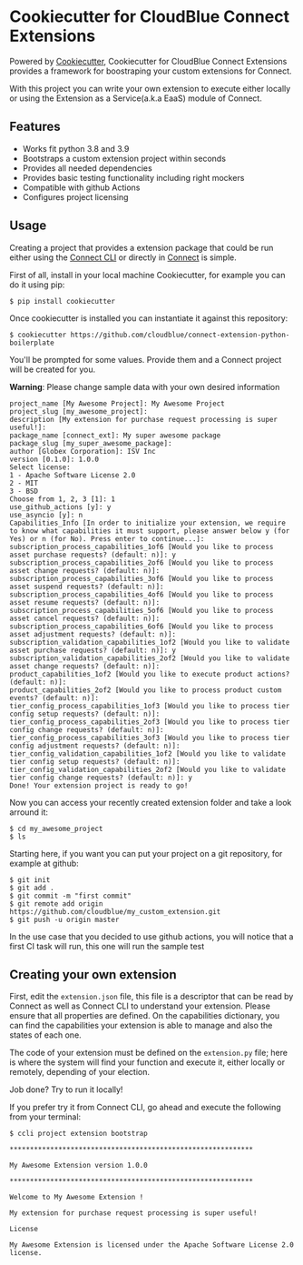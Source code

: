 # Cookiecutter for CloudBlue Connect Extensions  
  
Powered by [Cookiecutter](https://github.com/cookiecutter/cookiecutter), Cookiecutter for CloudBlue Connect Extensions provides a framework for boostraping your custom extensions for Connect.

With this project you can write your own extension to execute either locally or using the Extension as a Service(a.k.a EaaS) module of Connect.

## Features

* Works fit python 3.8 and 3.9
* Bootstraps a custom extension project within seconds
* Provides all needed dependencies
* Provides basic testing functionality including right mockers
* Compatible with github Actions
* Configures project licensing

## Usage

Creating a project that provides a extension package that could be run either using the [Connect CLI](https://github.com/cloudblue/connect-cli) or directly in [Connect](https://connect.cloudblue.com) is simple.

First of all, install in your local machine Cookiecutter, for example you can do it using pip:

	$ pip install cookiecutter

Once cookiecutter is installed you can instantiate it against this repository:

	$ cookiecutter https://github.com/cloudblue/connect-extension-python-boilerplate
 
 You'll be prompted for some values. Provide them and a Connect project will be created for you.

**Warning**: Please change sample data with your own desired information

	project_name [My Awesome Project]: My Awesome Project
	project_slug [my_awesome_project]:
	description [My extension for purchase request processing is super useful!]:
	package_name [connect_ext]: My super awesome package
	package_slug [my_super_awesome_package]:
	author [Globex Corporation]: ISV Inc
	version [0.1.0]: 1.0.0
	Select license:
	1 - Apache Software License 2.0
	2 - MIT
	3 - BSD
	Choose from 1, 2, 3 [1]: 1
	use_github_actions [y]: y
	use_asyncio [y]: n
	Capabilities_Info [In order to initialize your extension, we require to know what capabilities it must support, please answer below y (for Yes) or n (for No). Press enter to continue...]: 
	subscription_process_capabilities_1of6 [Would you like to process asset purchase requests? (default: n)]: y
	subscription_process_capabilities_2of6 [Would you like to process asset change requests? (default: n)]: 
	subscription_process_capabilities_3of6 [Would you like to process asset suspend requests? (default: n)]: 
	subscription_process_capabilities_4of6 [Would you like to process asset resume requests? (default: n)]: 
	subscription_process_capabilities_5of6 [Would you like to process asset cancel requests? (default: n)]: 
	subscription_process_capabilities_6of6 [Would you like to process asset adjustment requests? (default: n)]: 
	subscription_validation_capabilities_1of2 [Would you like to validate asset purchase requests? (default: n)]: y
	subscription_validation_capabilities_2of2 [Would you like to validate asset change requests? (default: n)]: 
	product_capabilities_1of2 [Would you like to execute product actions? (default: n)]: 
	product_capabilities_2of2 [Would you like to process product custom events? (default: n)]: 
	tier_config_process_capabilities_1of3 [Would you like to process tier config setup requests? (default: n)]: 
	tier_config_process_capabilities_2of3 [Would you like to process tier config change requests? (default: n)]: 
	tier_config_process_capabilities_3of3 [Would you like to process tier config adjustment requests? (default: n)]: 
	tier_config_validation_capabilities_1of2 [Would you like to validate tier config setup requests? (default: n)]: 
	tier_config_validation_capabilities_2of2 [Would you like to validate tier config change requests? (default: n)]: y
	Done! Your extension project is ready to go!

Now you can access your recently created extension folder and take a look arround it:

	$ cd my_awesome_project
	$ ls

Starting here, if you want you can put your project on a git repository, for example at github:

	$ git init
	$ git add .
	$ git commit -m "first commit"
	$ git remote add origin https://github.com/cloudblue/my_custom_extension.git
	$ git push -u origin master

In the use case that you decided to use github actions, you will notice that a first CI task will run, this one will run the sample test

## Creating your own extension

First, edit the `extension.json` file, this file is a descriptor that can be read by Connect as well as Connect CLI to understand your extension. Please ensure that all properties are defined. On the capabilities dictionary, you can find the capabilities your extension is able to manage and also the states of each one.

The code of your extension must be defined on the `extension.py` file; here is where the system will find your function and execute it, either locally or remotely, depending of your election.

Job done? Try to run it locally!

If you prefer try it from Connect CLI, go ahead and execute the following from your terminal:

	$ ccli project extension bootstrap

	************************************************************

	My Awesome Extension version 1.0.0

	************************************************************

	Welcome to My Awesome Extension !

	My extension for purchase request processing is super useful!

	License

	My Awesome Extension is licensed under the Apache Software License 2.0 license.
